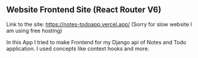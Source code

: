 ## Website Frontend Site (React Router V6)
Link to the site: https://notes-todoapp.vercel.app/   (Sorry for slow website I am using free hosting)


In this App I tried to make Frontend for my Django api of Notes and Todo application.
I used concepts like context hooks and more.
